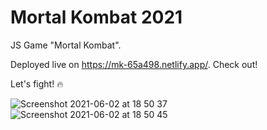 # Mortal Kombat 2021

JS Game "Mortal Kombat".

Deployed live on https://mk-65a498.netlify.app/. Check out!

Let's fight! 🔥

![Screenshot 2021-06-02 at 18 50 37](https://user-images.githubusercontent.com/68222437/120511973-94fc2380-c3d3-11eb-8306-ab31ab0329ce.png)
![Screenshot 2021-06-02 at 18 50 45](https://user-images.githubusercontent.com/68222437/120511987-97f71400-c3d3-11eb-8a57-cd9df89da318.png)
